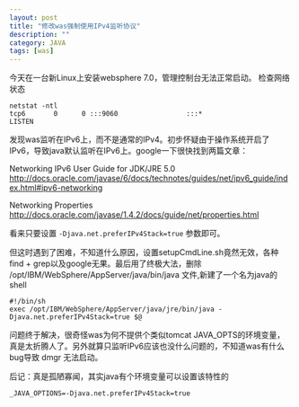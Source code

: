 ```yaml
---
layout: post
title: "修改was强制使用IPv4监听协议"
description: ""
category: JAVA
tags: [was]
---
```

今天在一台新Linux上安装websphere 7.0，管理控制台无法正常启动。 
检查网络状态
	
	netstat -ntl  
	tcp6       0      0 :::9060                 :::*                    LISTEN  

发现was监听在IPv6上，而不是通常的IPv4。初步怀疑由于操作系统开启了IPv6，导致java默认监听在IPv6上。google一下很快找到两篇文章： 

Networking IPv6 User Guide for JDK/JRE 5.0
<http://docs.oracle.com/javase/6/docs/technotes/guides/net/ipv6_guide/index.html#ipv6-networking>

Networking Properties 
<http://docs.oracle.com/javase/1.4.2/docs/guide/net/properties.html>

看来只要设置 `-Djava.net.preferIPv4Stack=true` 参数即可。 

但这时遇到了困难，不知道什么原因，设置setupCmdLine.sh竟然无效，各种find + grep以及google无果。最后用了终极大法，删除 /opt/IBM/WebSphere/AppServer/java/bin/java 文件,新建了一个名为java的shell 

	#!/bin/sh  
	exec /opt/IBM/WebSphere/AppServer/java/jre/bin/java -Djava.net.preferIPv4Stack=true $@  

问题终于解决，很奇怪was为何不提供个类似tomcat JAVA_OPTS的环境变量，真是太折腾人了。另外就算只监听IPv6应该也没什么问题的，不知道was有什么bug导致 dmgr 无法启动。


后记：真是孤陋寡闻，其实java有个环境变量可以设置该特性的

	_JAVA_OPTIONS=-Djava.net.preferIPv4Stack=true


